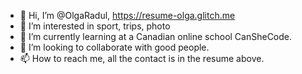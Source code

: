 - 👋 Hi, I’m @OlgaRadul, https://resume-olga.glitch.me
- 👀 I’m interested in sport, trips, photo
- 🌱 I’m currently learning at a Canadian online school CanSheCode.
- 💞️ I’m looking to collaborate with good people.
- 📫 How to reach me, all the contact is in the resume above. 


<!---
OlgaRadul/OlgaRadul is a ✨ special ✨ repository because its `README.md` (this file) appears on your GitHub profile.
You can click the Preview link to take a look at your changes.
--->
